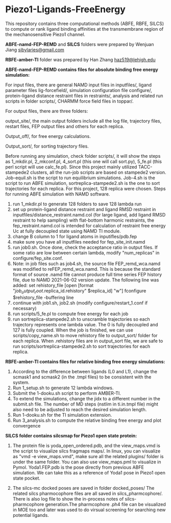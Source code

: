 # Piezo1-Ligands-FreeEnergy
This repository contains three computational methods (ABFE, RBFE, SILCS) to compute or rank ligand binding affinities at the transmembrane region of the mechanosensitive Piezo1 channel.




**ABFE-namd-FEP-REMD** and **SILCS** folders were prepared by Wenjuan Jiang <sibylaries@gmail.com> 

**RBFE-amber-TI** folder was prepared by Han Zhang <haz519@lehigh.edu> 



**ABFE-namd-FEP-REMD contains files for absolute binding free energy simulation:**

For input files, there are general NAMD input files in inputfiles/, ligand parameter files lig-forcefield/, simulation configuration file configure/,  protein-ligand distance restraint files in restraints/, analysis and related run scripts in folder scripts/, CHARMM force field files in toppar/. 

For output files, there are three folders: 

output_site/, the main output folders include all the log file, trajectory files, restart files, FEP output files and others for each replica. 

Output_off/, for free energy calculations. 

Output_sort/, for sorting trajectory files.

Before running any simulation, check folder scripts/, it will show the steps as 1_mkdir.pl, 2_mkconf.pl, 4_sort.pl (this one will call sort.py), 5_fe.pl (this perl script will use calc_fe.pl). Since this project mainly utilized TACC-stampede2 clusters, all the run-job scripts are based on stampede2 version. Job-equil.sh is the script to run equilibrium simulations. Job-4.sh is the script to run ABFE simulation, sortreplica-stampede2.sh is the one to sort trajectories for each replica. For this project, 128 replica were chosen.
Steps for running ABFE simulation with NAMD software.
1.	run 1_mkdir.pl to generate 128 folders to save 128 lambda run
2.	set up protein-ligand distance restraint and ligand RMSD restraint in inputfiles/distance_restraint.namd.col (for large ligand, add ligand RMSD restraint to help sampling) with flat-bottom harmonic restraints, the fep_restraint.namd.col is intended for calculation of restraint free energy Uc at fully decoupled state using NAMD TI module.
3.	change B column to 1 for ligand atoms in inputifles/pdb.fep
4.	make sure you have all inputfiles needed for fep_site_init.namd
5.	run job0.sh. Once done, check the acceptance ratio in output files. If some ratio are low between certain lambda, modify "num_replicas" in configure/fep_site.conf. 
6.	Note: in job files such as job4.sh, the source file FEP_remd_wca.namd was modified to reFEP_remd_wca.namd. This is because the standard format of source .namd file cannot produce full time series FEP history file, due to NAMD 2021-06-02 version update. The following line was added:
set rehistory_file [open [format "$job_output_root.$replica_id.rehistory" $replica_id] "w"]
  	fconfigure $rehistory_file -buffering line
7.	continue with job1.sh, job2.sh (modify configure/restart_1.conf if necessary)
8.	run scripts/5_fe.pl to compute free energy for each job
9.	run sortreplica-stampede2.sh to unscramble trajectories so each trajectory represents one lambda value. The 0 is fully decoupled and 127 is fully coupled. When the job is finished, we can use scripts/copy_name.sh to move rehistory file to output_sort/ folder for each replica. When .rehistory files are in output_sort file, we are safe to run scripts/sortreplica-stampede2.sh to sort trajectories for each replica.


**RBFE-amber-TI contains files for relative binding free energy simulations:**

1. According to the difference between ligands (L0 and L1), change the scmask1 and scmask2 (in the .tmpl files) to be consistent with the system.
2. Run 1_setup.sh to generate 12 lambda windows.
3. Submit the 1-dooku.sh script to perform AMBER-TI.
4. To extend the simulations, change the jidx to a different number in the submit.sh file. The number of MD steps (nstlim in ti.in.tmpl file) might also need to be adjusted to reach the desired simulation length.
5. Run 1-dooku.sh for the TI simulation extension.
6. Run 3_analysis.sh to compute the relative binding free energy and plot convergence

**SILCS folder contains silcsmap for Piezo1 open state protein:**

1. The protein file is yoda_open_ordered.pdb, and the view_maps.vmd is the script to visualize silcs fragmaps maps/.
In linux, you can visualize as "vmd -e view_maps.vmd", make sure all the related plugins/ folder is under the same folder. You can also use view_maps.pml to visualize in Pymol. Yoda1.FEP.pdb is the pose directly from previous ABFE simulation. We can take this as a reference of Yoda1 pose in Piezo1 open state pocket.


2. The silcs-mc docked poses are saved in folder docked_poses/ 
The related silcs pharmocophore files are all saved in silcs_pharmcophore/. There is also log file to show the in-process notes of silcs-pharmcophore generation.The pharmcophore .ph4 file can be visualized in MOE too and later was used to do virsual screening for searching new potential ligands.
